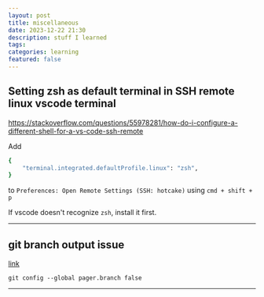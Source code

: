 ```yaml
---
layout: post
title: miscellaneous
date: 2023-12-22 21:30
description: stuff I learned
tags:
categories: learning
featured: false
---
```


## Setting zsh as default terminal in SSH remote linux vscode terminal

https://stackoverflow.com/questions/55978281/how-do-i-configure-a-different-shell-for-a-vs-code-ssh-remote

Add 
```zsh
{
    "terminal.integrated.defaultProfile.linux": "zsh",
}
```
to `Preferences: Open Remote Settings (SSH: hotcake)` using `cmd + shift + p`

If vscode doesn't recognize `zsh`, install it first.

---

## git branch output issue

[link](https://stackoverflow.com/questions/68413744/my-integrated-vscode-terminal-zsh-opens-git-cli-when-i-type-in-git-branch)

`git config --global pager.branch false`

---

